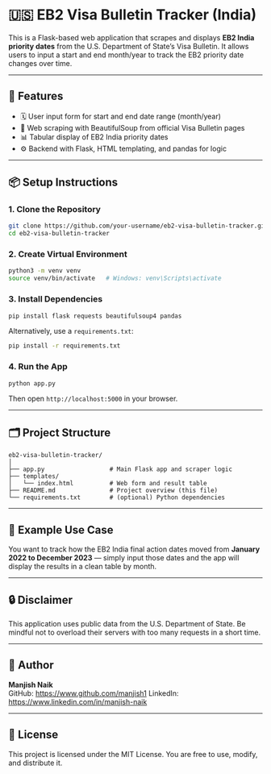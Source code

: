 # 🇺🇸 EB2 Visa Bulletin Tracker (India)

This is a Flask-based web application that scrapes and displays **EB2 India priority dates** from the U.S. Department of State’s Visa Bulletin. It allows users to input a start and end month/year to track the EB2 priority date changes over time.

---

## 🔧 Features

- 🗓️ User input form for start and end date range (month/year)
- 🧹 Web scraping with BeautifulSoup from official Visa Bulletin pages
- 📊 Tabular display of EB2 India priority dates
- ⚙️ Backend with Flask, HTML templating, and pandas for logic

---

## 📦 Setup Instructions

### 1. Clone the Repository

```bash
git clone https://github.com/your-username/eb2-visa-bulletin-tracker.git
cd eb2-visa-bulletin-tracker
```

### 2. Create Virtual Environment

```bash
python3 -m venv venv
source venv/bin/activate   # Windows: venv\Scripts\activate
```

### 3. Install Dependencies

```bash
pip install flask requests beautifulsoup4 pandas
```

Alternatively, use a `requirements.txt`:

```bash
pip install -r requirements.txt
```

### 4. Run the App

```bash
python app.py
```

Then open `http://localhost:5000` in your browser.

---

## 🗂️ Project Structure

```
eb2-visa-bulletin-tracker/
│
├── app.py                  # Main Flask app and scraper logic
├── templates/
│   └── index.html          # Web form and result table
├── README.md               # Project overview (this file)
└── requirements.txt        # (optional) Python dependencies
```

---

## 📝 Example Use Case

You want to track how the EB2 India final action dates moved from **January 2022 to December 2023** — simply input those dates and the app will display the results in a clean table by month.

---

## 🔒 Disclaimer

This application uses public data from the U.S. Department of State. Be mindful not to overload their servers with too many requests in a short time.

---

## 🙋 Author

**Manjish Naik**  
GitHub: https://www.github.com/manjish1
LinkedIn: https://www.linkedin.com/in/manjish-naik

---

## 📄 License

This project is licensed under the MIT License. You are free to use, modify, and distribute it.
